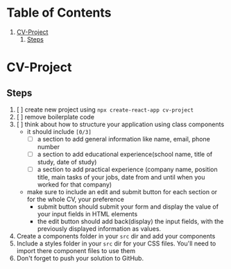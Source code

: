 # Table of Contents

1.  [CV-Project](#orgcdfa178)
    1.  [Steps](#orgad94e99)

<a id="orgcdfa178"></a>

# CV-Project

<a id="orgad94e99"></a>

## Steps

1.  [ ] create new project using `npx create-react-app cv-project`
2.  [ ] remove boilerplate code
3.  [ ] think about how to structure your application using class components
    - it should include <code>[0/3]</code>
      - [ ] a section to add general information like name, email, phone number
      - [ ] a section to add educational experience(school name, title of study, date of study)
      - [ ] a section to add practical experience (company name, position title, main tasks of your jobs, date from and until when you worked for that company)
    - make sure to include an edit and submit button for each section or for the whole CV, your preference
      - submit button should submit your form and display the value of your input fields in HTML elements
      - the edit button should add back(display) the input fields, with the previously displayed information as values.
4.  Create a components folder in your `src` dir and add your components
5.  Include a styles folder in your `src` dir for your CSS files. You'll need to import there component files to use them
6.  Don't forget to push your solution to GitHub.
